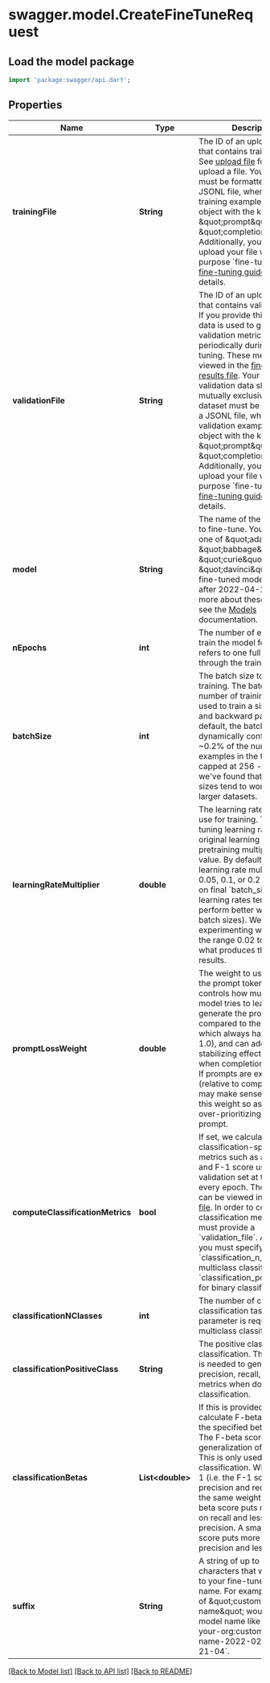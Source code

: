 # swagger.model.CreateFineTuneRequest

## Load the model package
```dart
import 'package:swagger/api.dart';
```

## Properties
Name | Type | Description | Notes
------------ | ------------- | ------------- | -------------
**trainingFile** | **String** | The ID of an uploaded file that contains training data.  See [upload file](/docs/api-reference/files/upload) for how to upload a file.  Your dataset must be formatted as a JSONL file, where each training example is a JSON object with the keys \&quot;prompt\&quot; and \&quot;completion\&quot;. Additionally, you must upload your file with the purpose &#x60;fine-tune&#x60;.  See the [fine-tuning guide](/docs/guides/fine-tuning/creating-training-data) for more details.  | [default to null]
**validationFile** | **String** | The ID of an uploaded file that contains validation data.  If you provide this file, the data is used to generate validation metrics periodically during fine-tuning. These metrics can be viewed in the [fine-tuning results file](/docs/guides/fine-tuning/analyzing-your-fine-tuned-model). Your train and validation data should be mutually exclusive.  Your dataset must be formatted as a JSONL file, where each validation example is a JSON object with the keys \&quot;prompt\&quot; and \&quot;completion\&quot;. Additionally, you must upload your file with the purpose &#x60;fine-tune&#x60;.  See the [fine-tuning guide](/docs/guides/fine-tuning/creating-training-data) for more details.  | [optional] [default to null]
**model** | **String** | The name of the base model to fine-tune. You can select one of \&quot;ada\&quot;, \&quot;babbage\&quot;, \&quot;curie\&quot;, \&quot;davinci\&quot;, or a fine-tuned model created after 2022-04-21. To learn more about these models, see the [Models](https://beta.openai.com/docs/models) documentation.  | [optional] [default to &quot;curie&quot;]
**nEpochs** | **int** | The number of epochs to train the model for. An epoch refers to one full cycle through the training dataset.  | [optional] [default to 4]
**batchSize** | **int** | The batch size to use for training. The batch size is the number of training examples used to train a single forward and backward pass.  By default, the batch size will be dynamically configured to be ~0.2% of the number of examples in the training set, capped at 256 - in general, we&#x27;ve found that larger batch sizes tend to work better for larger datasets.  | [optional] [default to null]
**learningRateMultiplier** | **double** | The learning rate multiplier to use for training. The fine-tuning learning rate is the original learning rate used for pretraining multiplied by this value.  By default, the learning rate multiplier is the 0.05, 0.1, or 0.2 depending on final &#x60;batch_size&#x60; (larger learning rates tend to perform better with larger batch sizes). We recommend experimenting with values in the range 0.02 to 0.2 to see what produces the best results.  | [optional] [default to null]
**promptLossWeight** | **double** | The weight to use for loss on the prompt tokens. This controls how much the model tries to learn to generate the prompt (as compared to the completion which always has a weight of 1.0), and can add a stabilizing effect to training when completions are short.  If prompts are extremely long (relative to completions), it may make sense to reduce this weight so as to avoid over-prioritizing learning the prompt.  | [optional] [default to 0.01]
**computeClassificationMetrics** | **bool** | If set, we calculate classification-specific metrics such as accuracy and F-1 score using the validation set at the end of every epoch. These metrics can be viewed in the [results file](/docs/guides/fine-tuning/analyzing-your-fine-tuned-model).  In order to compute classification metrics, you must provide a &#x60;validation_file&#x60;. Additionally, you must specify &#x60;classification_n_classes&#x60; for multiclass classification or &#x60;classification_positive_class&#x60; for binary classification.  | [optional] [default to false]
**classificationNClasses** | **int** | The number of classes in a classification task.  This parameter is required for multiclass classification.  | [optional] [default to null]
**classificationPositiveClass** | **String** | The positive class in binary classification.  This parameter is needed to generate precision, recall, and F1 metrics when doing binary classification.  | [optional] [default to null]
**classificationBetas** | **List&lt;double&gt;** | If this is provided, we calculate F-beta scores at the specified beta values. The F-beta score is a generalization of F-1 score. This is only used for binary classification.  With a beta of 1 (i.e. the F-1 score), precision and recall are given the same weight. A larger beta score puts more weight on recall and less on precision. A smaller beta score puts more weight on precision and less on recall.  | [optional] [default to []]
**suffix** | **String** | A string of up to 40 characters that will be added to your fine-tuned model name.  For example, a &#x60;suffix&#x60; of \&quot;custom-model-name\&quot; would produce a model name like &#x60;ada:ft-your-org:custom-model-name-2022-02-15-04-21-04&#x60;.  | [optional] [default to null]

[[Back to Model list]](../README.md#documentation-for-models) [[Back to API list]](../README.md#documentation-for-api-endpoints) [[Back to README]](../README.md)

